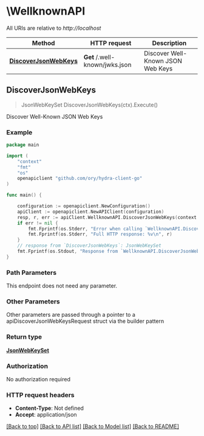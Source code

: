 # \WellknownAPI

All URIs are relative to *http://localhost*

Method | HTTP request | Description
------------- | ------------- | -------------
[**DiscoverJsonWebKeys**](WellknownAPI.md#DiscoverJsonWebKeys) | **Get** /.well-known/jwks.json | Discover Well-Known JSON Web Keys



## DiscoverJsonWebKeys

> JsonWebKeySet DiscoverJsonWebKeys(ctx).Execute()

Discover Well-Known JSON Web Keys



### Example

```go
package main

import (
    "context"
    "fmt"
    "os"
    openapiclient "github.com/ory/hydra-client-go"
)

func main() {

    configuration := openapiclient.NewConfiguration()
    apiClient := openapiclient.NewAPIClient(configuration)
    resp, r, err := apiClient.WellknownAPI.DiscoverJsonWebKeys(context.Background()).Execute()
    if err != nil {
        fmt.Fprintf(os.Stderr, "Error when calling `WellknownAPI.DiscoverJsonWebKeys``: %v\n", err)
        fmt.Fprintf(os.Stderr, "Full HTTP response: %v\n", r)
    }
    // response from `DiscoverJsonWebKeys`: JsonWebKeySet
    fmt.Fprintf(os.Stdout, "Response from `WellknownAPI.DiscoverJsonWebKeys`: %v\n", resp)
}
```

### Path Parameters

This endpoint does not need any parameter.

### Other Parameters

Other parameters are passed through a pointer to a apiDiscoverJsonWebKeysRequest struct via the builder pattern


### Return type

[**JsonWebKeySet**](JsonWebKeySet.md)

### Authorization

No authorization required

### HTTP request headers

- **Content-Type**: Not defined
- **Accept**: application/json

[[Back to top]](#) [[Back to API list]](../README.md#documentation-for-api-endpoints)
[[Back to Model list]](../README.md#documentation-for-models)
[[Back to README]](../README.md)

